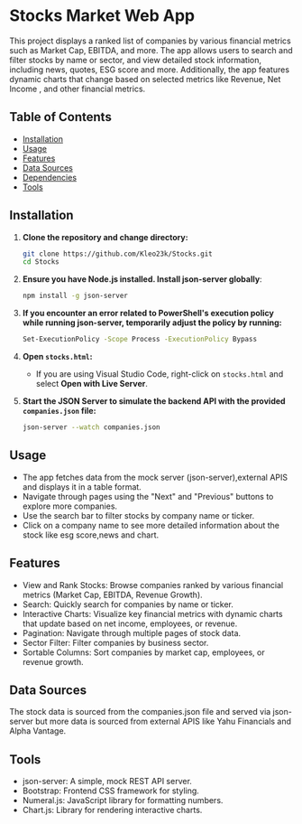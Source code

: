 # Stocks Market Web App

This project displays a ranked list of companies by various financial metrics such as Market Cap, EBITDA, and more. 
The app allows users to search and filter stocks by name or sector, and view detailed stock information, including news, quotes, ESG score and more.
Additionally, the app features dynamic charts that change based on selected metrics like Revenue, Net Income , and other financial metrics.

## Table of Contents

- [Installation](#installation)
- [Usage](#usage)
- [Features](#features)
- [Data Sources](#data-sources)
- [Dependencies](#dependencies)
- [Tools](#Tools)



## Installation

1. **Clone the repository and change directory:**
   ```bash
   git clone https://github.com/Kleo23k/Stocks.git
   cd Stocks
   
2. **Ensure you have Node.js installed. Install json-server globally**:
   ```bash
   npm install -g json-server

3. **If you encounter an error related to PowerShell's execution policy while running json-server, temporarily adjust the policy by running:**
   ```bash
   Set-ExecutionPolicy -Scope Process -ExecutionPolicy Bypass

4. **Open `stocks.html`:**
   - If you are using Visual Studio Code, right-click on `stocks.html` and select **Open with Live Server**. 

5. **Start the JSON Server to simulate the backend API with the provided `companies.json` file:**
     ```bash
     json-server --watch companies.json

## Usage
  - The app fetches data from the mock server (json-server),external APIS and displays it in a table format.
  - Navigate through pages using the "Next" and "Previous" buttons to explore more companies.
  - Use the search bar to filter stocks by company name or ticker.
  - Click on a company name to see more detailed information about the stock like esg score,news and chart.

  
## Features
  - View and Rank Stocks: Browse companies ranked by various financial metrics (Market Cap, EBITDA, Revenue Growth).
  - Search: Quickly search for companies by name or ticker.
  - Interactive Charts: Visualize key financial metrics with dynamic charts that update based on net income, employees, or revenue.
  - Pagination: Navigate through multiple pages of stock data.
  - Sector Filter: Filter companies by business sector.
  - Sortable Columns: Sort companies by market cap, employees, or revenue growth.

  
## Data Sources
The stock data is sourced from the companies.json file and served via json-server but more data is sourced from external APIS like Yahu Financials and Alpha Vantage.

## Tools
  - json-server: A simple, mock REST API server.
  - Bootstrap: Frontend CSS framework for styling.
  - Numeral.js: JavaScript library for formatting numbers.
  - Chart.js: Library for rendering interactive charts.


